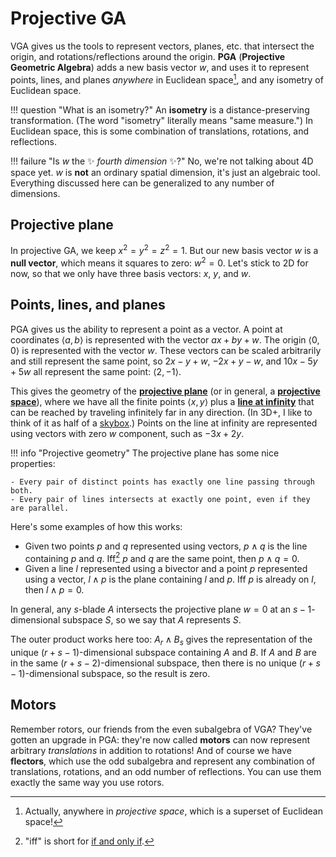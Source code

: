 # Projective GA

VGA gives us the tools to represent vectors, planes, etc. that intersect the origin, and rotations/reflections around the origin. **PGA** (**Projective Geometric Algebra**) adds a new basis vector $w$, and uses it to represent points, lines, and planes _anywhere_ in Euclidean space[^projective], and any isometry of Euclidean space.

[^projective]: Actually, anywhere in _projective space_, which is a superset of Euclidean space!

!!! question "What is an isometry?"
    An **isometry** is a distance-preserving transformation. (The word "isometry" literally means "same measure.") In Euclidean space, this is some combination of translations, rotations, and reflections.

!!! failure "Is $w$ the :sparkles: _fourth dimension_ :sparkles:?"
    No, we're not talking about 4D space yet. $w$ is **not** an ordinary spatial dimension, it's just an algebraic tool. Everything discussed here can be generalized to any number of dimensions.

## Projective plane

In projective GA, we keep $x^2 = y^2 = z^2 = 1$. But our new basis vector $w$ is a **null vector**, which means it squares to zero: $w^2 = 0$. Let's stick to 2D for now, so that we only have three basis vectors: $x$, $y$, and $w$.

## Points, lines, and planes

PGA gives us the ability to represent a point as a vector. A point at coordinates $\langle a, b \rangle$ is represented with the vector $ax + by + w$. The origin $\langle 0, 0 \rangle$ is represented with the vector $w$. These vectors can be scaled arbitrarily and still represent the same point, so $2x-y+w$, $-2x+y-w$, and $10x-5y+5w$ all represent the same point: $\langle 2, -1 \rangle$.

This gives the geometry of the **[projective plane]** (or in general, a **[projective space]**), where we have all the finite points $\langle x, y \rangle$ plus a **[line at infinity]** that can be reached by traveling infinitely far in any direction. (In 3D+, I like to think of it as half of a [skybox].) Points on the line at infinity are represented using vectors with zero $w$ component, such as $-3x+2y$.

[projective plane]: https://en.wikipedia.org/wiki/Projective_plane
[projective space]: https://en.wikipedia.org/wiki/Projective_space
[line at infinity]: https://en.wikipedia.org/wiki/Line_at_infinity
[skybox]: https://en.wikipedia.org/wiki/Skybox_(video_games)

!!! info "Projective geometry"
    The projective plane has some nice properties:

    - Every pair of distinct points has exactly one line passing through both.
    - Every pair of lines intersects at exactly one point, even if they are parallel.

Here's some examples of how this works:

- Given two points $p$ and $q$ represented using vectors, $p \wedge q$ is the line containing $p$ and $q$. Iff[^iff] $p$ and $q$ are the same point, then $p \wedge q = 0$.
- Given a line $l$ represented using a bivector and a point $p$ represented using a vector, $l \wedge p$ is the plane containing $l$ and $p$. Iff $p$ is already on $l$, then $l \wedge p = 0$.

[^iff]: "iff" is short for [if and only if](https://en.wikipedia.org/wiki/If_and_only_if).

In general, any $s$-blade $A$ intersects the projective plane $w=0$ at an $s-1$-dimensional subspace $S$, so we say that $A$ represents $S$.

The outer product works here too: $A_r \wedge B_s$ gives the representation of the unique $(r+s-1)$-dimensional subspace containing $A$ and $B$. If $A$ and $B$ are in the same $(r+s-2)$-dimensional subspace, then there is no unique $(r+s-1)$-dimensional subspace, so the result is zero.

## Motors

Remember rotors, our friends from the even subalgebra of VGA? They've gotten an upgrade in PGA: they're now called **motors** can now represent arbitrary _translations_ in addition to rotations! And of course we have **flectors**, which use the odd subalgebra and represent any combination of translations, rotations, and an odd number of reflections. You can use them exactly the same way you use rotors.
